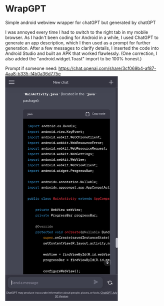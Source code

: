 # WrapGPT
Simple android webview wrapper for chatGPT but generated by chatGPT

I was annoyed every time I had to switch to the right tab in my mobile browser. As I hadn't been coding for Android in a while, I used ChatGPT to generate an app description, which I then used as a prompt for further generation. After a few messages to clarify details, I inserted the code into Android Studio and built an APK that worked flawlessly. (One correction, I also added the "android.widget.Toast" import to be 100% honest.)

Prompt if someone need: https://chat.openai.com/share/3cf069b4-af87-4aa8-b335-f4b0a36d775e
<img src="https://github.com/phatal/WrapGPT/blob/main/97k7sa14nufb1.png?raw=true" data-canonical-src="https://gyazo.com/eb5c5741b6a9a16c692170a41a49c858.png" width="360" height="720" />
